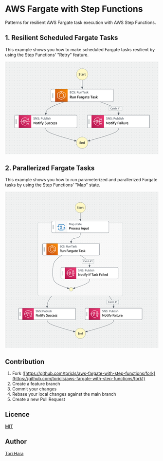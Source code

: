 # AWS Fargate with Step Functions

Patterns for resilient AWS Fargate task execution with AWS Step Functions.

## 1. Resilient Scheduled Fargate Tasks

This example shows you how to make scheduled Fargate tasks resilient by using the Step Functions' "Retry" feature.

[![resilient-scheduled-fargate-tasks](./1-resilient-scheduled-fargate-tasks/overview.png)](./1-resilient-scheduled-fargate-tasks)

## 2. Parallerized Fargate Tasks

This example shows you how to run parameterized and parallerized Fargate tasks by using the Step Functions' "Map" state.

[![parallelized-fargate-tasks](./2-parallelized-fargate-tasks/overview.png)](./2-parallelized-fargate-tasks)

## Contribution

1. Fork ([https://github.com/toricls/aws-fargate-with-step-functions/fork](https://github.com/toricls/aws-fargate-with-step-functions/fork))
1. Create a feature branch
1. Commit your changes
1. Rebase your local changes against the main branch
1. Create a new Pull Request

## Licence

[MIT](LICENSE)

## Author

[Tori Hara](https://github.com/toricls)
